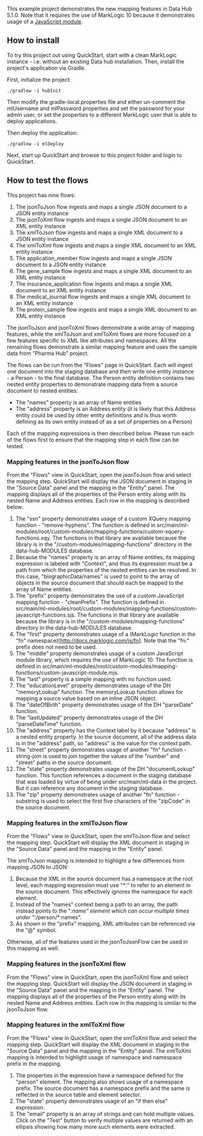 This example project demonstrates the new mapping features in Data Hub 5.1.0. Note that it requires the use of MarkLogic 
10 because it demonstrates usage of a [JavaScript module](https://docs.marklogic.com/guide/jsref/modules).

## How to install

To try this project out using QuickStart, start with a clean MarkLogic instance - i.e. without an existing Data hub installation.
Then, install the project's application via Gradle. 

First, initialize the project:

    ./gradlew -i hubInit
    
Then modify the gradle-local.properties file and either un-comment the mlUsername and mlPassword properties and set the
password for your admin user, or set the properties to a different MarkLogic user that is able to deploy applications. 

Then deploy the application:

    ./gradlew -i mlDeploy

Next, start up QuickStart and browse to this project folder and login to QuickStart. 

## How to test the flows

This project has nine flows:

1. The jsonToJson flow ingests and maps a single JSON document to a JSON entity instance
1. The jsonToXml flow ingests and maps a single JSON document to an XML entity instance
1. The xmlToJson flow ingests and maps a single XML document to a JSON entity instance
1. The xmlToXml flow ingests and maps a single XML document to an XML entity instance
1. The application_member flow ingests and maps a single JSON document to a JSON entity instance
1. The gene_sample flow ingests and maps a single XML document to an XML entity instance
1. The insurance_application flow ingests and maps a single XML document to an XML entity instance
1. The medical_journal flow ingests and maps a single XML document to an XML entity instance
1. The protein_sample flow ingests and maps a single XML document to an XML entity instance

The jsonToJson and jsonToXml flows demonstrate a wide array of mapping features, while the xmlToJson and xmlToXml flows are more focused on a few
features specific to XML like attributes and namespaces. All the remaining flows demonstrate a similar mapping feature and uses the sample data from "Pharma Hub" project.

The flows can be run from the "Flows" page in QuickStart. Each will ingest one document into the staging database and then
write one entity instance - a Person - to the final database. The Person entity definition contains two nested entity 
properties to demonstrate mapping data from a source document to nested entities:

- The "names" property is an array of Name entities
- The "address" property is an Address entity (it is likely that this Address entity could be used by other entity 
definitions and is thus worth defining as its own entity instead of as a set of properties on a Person)

Each of the mapping expressions is then described below. Please run each of the flows first to ensure that the mapping step in each flow can be tested.

### Mapping features in the jsonToJson flow

From the "Flows" view in QuickStart, open the jsonToJson flow and select the mapping step. QuickStart will display the 
JSON document in staging in the "Source Data" panel and the mapping in the "Entity" panel. The mapping displays all of 
the properties of the Person entity along with its nested Name and Address entities. Each row in the mapping is described below:

1. The "ssn" property demonstrates usage of a custom XQuery mapping function - "remove-hyphens". The function is defined
in src/main/ml-modules/root/custom-modules/mapping-functions/custom-xquery-functions.xqy. The functions in that library 
are available because the library is in the "/custom-modules/mapping-functions" directory in the data-hub-MODULES database.
1. Because the "names" property is an array of Name entities, its mapping expression is labeled with "Context", and thus its
expression must be a path from which the properties of the nested entities can be resolved. In this case, "biographicData/names" 
is used to point to the array of objects in the source document that should each be mapped to the array of Name entities. 
1. The "prefix" property demonstrates the use of a custom JavaScript mapping function - "cleanPrefix". The function is defined 
in src/main/ml-modules/root/custom-modules/mapping-functions/custom-javascript-functions.sjs. The functions in that library 
are available because the library is in the "/custom-modules/mapping-functions" directory in the data-hub-MODULES database.
1. The "first" property demonstrates usage of a (MarkLogic function in the "fn" namespace)[http://docs.marklogic.com/js/fn].
Note that the "fn:" prefix does not need to be used.
1. The "middle" property demonstrates usage of a custom JavaScript module library, which requires the use of 
MarkLogic 10. The function is defined in src/main/ml-modules/root/custom-modules/mapping-functions/custom-javascript-module.mjs. 
1. The "last" property is a simple mapping with no function used. 
1. The "educationLevel" property demonstrates usage of the DH "memoryLookup" function. The memoryLookup function allows
for mapping a source value based on an inline JSON object.
1. The "dateOfBirth" property demonstrates usage of the DH "parseDate" function. 
1. The "lastUpdated" property demonstrates usage of the DH "parseDateTime" function. 
1. The "address" property has the Context label by it because "address" is a nested entity property. In the source document, 
all of the address data is in the "address" path, so "address" is the value for the context path. 
1. The "street" property demonstrates usage of another "fn" function - string-join is used to join together the values of the 
"number" and "street" paths in the source document. 
1. The "state" property demonstrates usage of the DH "documentLookup" function. This function references a document in the
staging database that was loaded by virtue of being under src/main/ml-data in the project. But it can reference any 
document in the staging database. 
1. The "zip" property demonstrates usage of another "fn" function - substring is used to select the first five characters
of the "zipCode" in the source document.

### Mapping features in the xmlToJson flow

From the "Flows" view in QuickStart, open the xmlToJson flow and select the mapping step. QuickStart will display the XML 
document in staging in the "Source Data" panel and the mapping in the "Entity" panel. 

The xmlToJson mapping is intended to highlight a few differences from mapping JSON to JSON:

1. Because the XML in the source document has a namespace at the root level, each mapping expression must use "*:" to 
refer to an element in the source document. This effectively ignores the namespace for each element.
1. Instead of the "names" context being a path to an array, the path instead points to the "*:name" element which can 
occur multiple times under "*:/person/*:names". 
1. As shown in the "prefix" mapping, XML attributes can be referenced via the "@" symbol. 

Otherwise, all of the features used in the jsonToJsonFlow can be used in this mapping as well. 

### Mapping features in the jsonToXml flow

From the "Flows" view in QuickStart, open the jsonToXml flow and select the mapping step. QuickStart will display the
JSON document in staging in the "Source Data" panel and the mapping in the "Entity" panel. The mapping displays all of
the properties of the Person entity along with its nested Name and Address entities. Each row in the mapping is similar to the jsonToJson flow.

### Mapping features in the xmlToXml flow

From the "Flows" view in QuickStart, open the xmlToXml flow and select the mapping step. QuickStart will display the XML
document in staging in the "Source Data" panel and the mapping in the "Entity" panel.
The xmlToXml mapping is intended to highlight usage of namespace and namespace prefix in the mapping.

1. The properties in the expression have a namespace defined for the "person" element. The mapping also shows usage of a namespace prefix. The source document has a namespace prefix and the same is reflected in the source table and element selector.
1. The "state" property demonstrates usage of an "if then else" expression.
1. The "email" property is an array of strings and can hold multiple values. Click on the "Test" button to verify multiple values are returned with an ellipsis showing how many more such elements were extracted.
